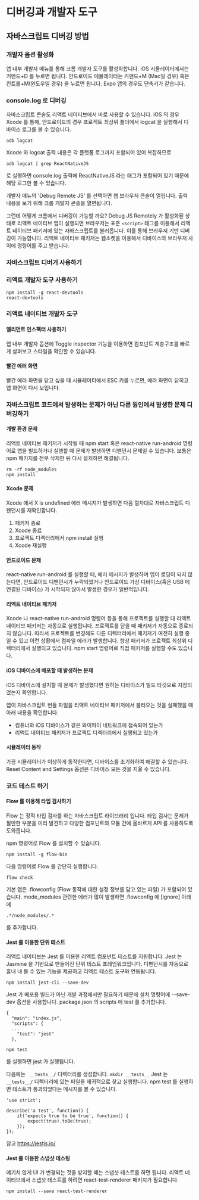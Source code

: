# 디버깅과 개발자 도구

## 자바스크립트 디버깅 방법

### 개발자 옵션 활성화
앱 내부 개발자 메뉴를 통해 크롬 개발자 도구를 활성화합니다. 
iOS 시뮬레이터에서는 커멘드+D 를 누르면 됩니다. 안드로이드 에뮬레이터는 커맨드+M (Mac일 경우) 혹은 컨트롤+M(윈도우일 경우) 을 누르면 됩니다. 
Expo 앱의 경우도 단축키가 같습니다.

### console.log 로 디버깅
자바스크립트 콘솔도 리액트 네이티브에서 바로 사용할 수 있습니다. 
iOS 의 경우 Xcode 를 통해, 
안드로이드의 경우 프로젝트 최상위 폴더에서 logcat 을 실행해서 디바이스 로그를 볼 수 있습니다.
```
adb logcat
```

Xcode 와 logcat 출력 내용은 각 플랫폼 로그까지 포함되어 있어 복잡하므로
```
adb logcat | grep ReactNativeJS
```
로 실행하면 console.log 출력에 ReactNativeJS 라는 태그가 포함되어 있기 때문에 해당 로그만 볼 수 있습니다. 

개발자 메뉴의 'Debug Remote JS' 를 선택하면 웹 브라우저 콘솔이 열립니다. 출력 내용을 보기 위해 크롬 개발자 콘솔을 열면됩니다.

그런데 어떻게 크롬에서 디버깅이 가능할 까요? Debug JS Remotely 가 활성화된 상태로 리액트 네이티브 앱이 실행되면 브라우저는 표준 ```<script>``` 태그를 이용해서 리액트 네이티브 패키저에 있는 자바스크립트를 불러옵니다. 이를 통해 브라우저 기반 디버깅이 가능합니다. 리액트 네이티브 패키저는 웹소켓을 이용해서 디바이스와 브라우저 사이에 명령어를 주고 받습니다. 

### 자바스크립트 디버거 사용하기

### 리액트 개발자 도구 사용하기
```
npm install -g react-devtools
react-devtools
```

### 리액트 네이티브 개발자 도구
#### 엘리먼트 인스펙터 사용하기
앱 내부 개발자 옵션에 Toggle inspector 기능을 이용하면 컴포넌트 계층구조를 빠르게 살펴보고 스타일을 확인할 수 있습니다. 

#### 빨간 에러 화면
빨간 에러 화면을 닫고 싶을 때 시뮬레이터에서 ESC 키를 누르면, 에러 화면이 닫히고 앱 화면이 다시 보입니다.

### 자바스크립트 코드에서 발생하는 문제가 아닌 다른 원인에서 발생한 문제 디버깅하기

#### 개발 환경 문제
리액트 네이티브 패키저가 시작될 때
npm start 혹은 react-native run-android 명령어로 앱을 빌드하거나 실행할 때 문제가 발생하면 디펜던시 문제일 수 있습니다. 
보통은 npm 패키지를 전부 삭제한 뒤 다시 설치하면 해결됩니다.
```
rm -rf node_modules
npm install
```

#### Xcode 문제
Xcode 에서 X is undefined 에러 메시지가 발생하면 다음 절차대로 자바스크립트 디펜던시를 재확인합니다.
1. 패키저 종료
2. Xcode 종료
3. 프로젝트 디렉터리에서 npm install 실행
4. Xcode 재실행

#### 안드로이드 문제
react-native run-android 를 실행할 때, 에러 메시지가 발생하며 앱이 로딩이 되지 않는다면, 안드로이드 디펜던시가 누락되었거나 안드로이드 가상 디바이스(혹은 USB 에 연결된 디바이스) 가 시작되지 않아서 발생한 경우가 일반적입니다. 

#### 리액트 네이티브 패키저
Xcode 나 react-native run-android 명령어 등을 통해 프로젝트를 실행할 대 리액트 네이티브 패키저는 자동으로 실행됩니다. 프로젝트를 닫을 때 패키저가 자동으로 종료되지 않습니다. 따라서 프로젝트를 변경해도 다른 디렉터리에서 패키저가 여전히 실행 중일 수 있고 이런 상황에서 컴파일 에러가 발생합니다. 항상 패키저가 프로젝트 최상위 디렉터리에서 실행되고 있습니다. npm start 명령어로 직접 패키저를 실행할 수도 있습니다. 

#### iOS 디바이스에 배포할 때 발생하는 문제
iOS 디바이스에 설치할 때 문제가 발생했다면 원하는 디바이스가 빌드 타깃으로 지정되었는지 확인합니다. 

앱이 자바스크립트 번들 파일을 리액트 네이티브 패키저에서 불러오는 것을 실패했을 때 아래 내용을 확인합니다.

- 컴퓨너와 iOS 디바이스가 같은 와이파이 네트워크에 접속되어 있는가
- 리액트 네이티브 패키저가 프로젝트 디렉터리에서 실행되고 있는가

#### 시뮬레이터 동작
가끔 시뮬레이터가 이상하게 동작한다면, 디바이스를 초기화하여 해결할 수 있습니다. Reset Content and Settings 옵션은 디바이스 모든 것을 지울 수 있습니다.

### 코드 테스트 하기

#### Flow 를 이용해 타입 검사하기
Flow 는 정적 타입 검사를 하는 자바스크립트 라이브러리 입니다. 타입 검사는 문제가 될만한 부분을 미리 발견하고 다양한 컴포넌트와 모듈 간에 올바르게 API 를 사용하도록 도와줍니다. 

npm 명령어로 Flow 를 설치할 수 있습니다.
```
npm install -g flow-bin
```

다음 명령어로 Flow 를 간단히 실행합니다.
```
flow check
```
기본 앱은 .flowconfig (Flow 동작에 대한 설정 정보를 담고 있는 파일) 가 포함되어 있습니다. mode_modules 관련한 에러가 많이 발생하면 .flowconfig 에 [ignore] 아래에
```
.*/node_modules/.*
```
를 추가합니다. 

#### Jest 를 이용한 단위 테스트
리액트 네이티브는 Jest 를 이용한 리액트 컴포넌트 테스트를 지원합니다. Jest 는 Jasmine 을 기반으로 만들어진 단위 테스트 프레임워크입니다. 디펜던시를 자동으로 흉내 내 볼 수 있는 기능을 제공하고 리액트 테스트 도구와 연동됩니다. 

```
npm install jest-cli --save-dev
```
Jest 가 배포용 빌드가 아닌 개발 과정에서만 필요하기 때문에 설치 명령어에 --save-dev 옵션을 사용합니다. 
package.json 의 scripts 에 test 를 추가합니다.
```
{  
  "main": "index.js",  
  "scripts": {   
  ...
    "test": "jest"  
  },
```

```
npm test
```
를 실행하면 jest 가 실행됩니다.

다음에는 ``` __tests__/``` 디렉터리를 생성합니다. ```mkdir __tests__``` Jest 는 ```__tests__/``` 디렉터리에 있는 파일을 재귀적으로 찾고 실행합니다. npm test 를 실행하면 테스트가 통과되었다는 메시지를 볼 수 있습니다. 

```
'use strict';  
  
describe('a test', function() {  
    it('expects true to be true', function() {  
        expect(true).toBe(true);  
    });  
});
```
참고 https://jestjs.io/

#### Jest 를 이용한 스냅샷 테스팅
예기치 않게 UI 가 변경되는 것을 방지할 때는 스냅샷 테스트를 하면 됩니다. 리액트 네이티브에서 스냅샷 테스트를 하려면 react-test-renderer 패키지가 필요합니다.
```
npm install --save react-test-renderer
```


<!--stackedit_data:
eyJoaXN0b3J5IjpbNzUwNDUwNTE0LC02OTI3Nzg3NzAsLTE0ND
A3Nzk2MDcsLTM2Mjc1MTUzNiwtMjA2ODA1OTM3MCwtNDkyMDA2
MDYwLC0xNTU0NTY2NDgzLDE4OTI5NjM0NDMsOTE4MzUwNzk4XX
0=
-->